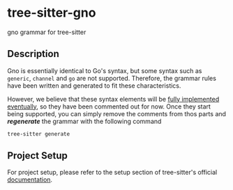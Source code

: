 # tree-sitter-gno

gno grammar for tree-sitter

## Description

Gno is essentially identical to Go's syntax, but some syntax such as `generic`, `channel` and `go` are not supported. Therefore, the grammar rules have been written and generated to fit these characteristics.

However, we believe that these syntax elements will be [fully implemented eventually](<https://github.com/gnolang/gno/blob/master/PLAN.md#gnolang>), so they have been commented out for now. Once they start being supported, you can simply remove the comments from thos parts and _**regenerate**_ the grammar with the following command

```bash
tree-sitter generate
```

## Project Setup

For project setup, please refer to the setup section of tree-sitter's official [documentation](<https://tree-sitter.github.io/tree-sitter/creating-parsers#project-setup>).
